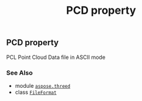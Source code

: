 ﻿---
title: PCD property
second_title: Aspose.3D for Python via .NET API References
description: 
type: docs
weight: 370
url: /aspose.threed/fileformat/pcd/
is_root: false
---

## PCD property


PCL Point Cloud Data file in ASCII mode

### See Also
* module [`aspose.threed`](../../)
* class [`FileFormat`](/3d/python-net/aspose.threed/fileformat)

